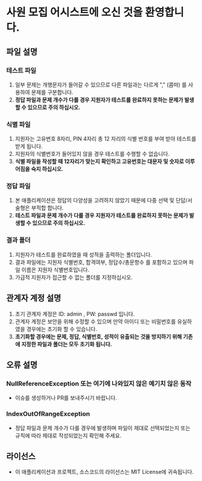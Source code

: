 # 사원 모집 어시스트에 오신 것을 환영합니다. 

## 파일 설명

### 테스트 파일
1. 일부 문제는 개행문자가 들어갈 수 있으므로 다른 파일과는 다르게 "," (콤마) 를 사용하여 문제를 구분합니다. 
2. **정답 파일과 문제 개수가 다를 경우 지원자가 테스트를 완료하지 못하는 문제가 발생할 수 있으므로 주의 하십시오.**

### 식별 파일
1. 지원자는 고유번호 8자리, PIN 4자리 총 12 자리의 식별 번호를 부여 받아 테스트를 받게 됩니다. 
2. 지원자의 식별번호가 들어있지 않을 경우 테스트를 수행할 수 없습니다. 
3. **식별 파일을 작성할 때 12자리가 맞는지 확인하고 고유번호는 대문자 및 숫자로 이루어짐을 숙지 하십시오.**

### 정답 파일
1. 본 애플리케이션은 정답의 다양성을 고려하지 않았기 때문에 다중 선택 및 단답/서술형은 부적합 합니다. 
2. **테스트 파일과 문제 개수가 다를 경우 지원자가 테스트를 완료하지 못하는 문제가 발생할 수 있으므로 주의 하십시오.**

### 결과 폴더
1. 지원자가 테스트를 완료하였을 때 성적을 출력하는 폴더입니다. 
2. 결과 파일에는 지원자 식별번호, 합격여부, 정답수/총문항수 를 포함하고 있으며 파일 이름은 지원자 식별번호입니다. 
3. 가급적 지원자가 접근할 수 없는 폴더를 지정하십시오. 

## 관계자 계정 설명
1. 초기 관계자 계정은 ID: admin , PW: passwd 입니다. 
2. 관계자 계정은 보안을 위해 수정할 수 있으며 만약 아이디 또는 비밀번호를 유실하였을 경우에는 초기화 할 수 있습니다. 
3. **초기화할 경우에는 문제, 정답, 식별번호, 성적이 유출되는 것을 방지하기 위해 기존에 지정한 파일과 폴더는 모두 초기화 됩니다.**

## 오류 설명

### NullReferenceException 또는 여기에 나와있지 않은 예기치 않은 동작
* 이슈를 생성하거나 PR를 보내주시기 바랍니다.

### IndexOutOfRangeException
* 정답 파일과 문제 개수가 다를 경우에 발생하며 파일이 제대로 선택되었는지 또는 규칙에 따라 제대로 작성되었는지 확인해 주세요. 

## 라이선스
* 이 애플리케이션과 프로젝트, 소스코드의 라이선스는 MIT License에 귀속됩니다. 
